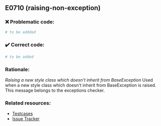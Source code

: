## E0710 (raising-non-exception)

### :x: Problematic code:

```python
# to be addded
```

### :heavy_check_mark: Correct code:

```python
# to be added
```

### Rationale:

 *Raising a new style class which doesn't inherit from BaseException*
  Used when a new style class which doesn't inherit from BaseException is
  raised. This message belongs to the exceptions checker.



### Related resources:

- [Testcases](#)
- [Issue Tracker](https://github.com/PyCQA/pylint/issues?q=is%3Aissue+%22raising-non-exception%22+OR+%22E0710%22)
